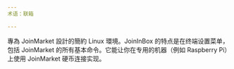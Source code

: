 ```yaml
---
术语：联箱

---
```

專為 JoinMarket 設計的簡約 Linux 環境。JoinInBox 的特点是在终端设置菜单，包括 JoinMarket 的所有基本命令。它能让你在专用的机器（例如 Raspberry Pi）上使用 JoinMarket 硬币连接实现。